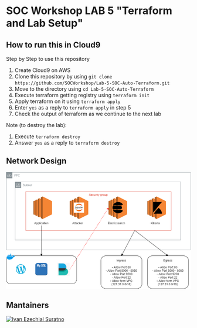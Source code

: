 # SOC Workshop LAB 5 "Terraform and Lab Setup"

## How to run this in Cloud9
Step by Step to use this repository
1. Create Cloud9 on AWS
2. Clone this repository by using `git clone https://github.com/SOCWorkshop/Lab-5-SOC-Auto-Terraform.git`
3. Move to the directory using `cd Lab-5-SOC-Auto-Terraform`
4. Execute terraform getting registry using `terraform init`
5. Apply terraform on it using `terraform apply`
6. Enter `yes` as a reply to `terraform apply` in step 5
7. Check the output of terraform as we continue to the next lab

Note (to destroy the lab):
1. Execute `terraform destroy`
2. Answer `yes` as a reply to `terraform destroy`

## Network Design
![plot](./SOCWorkshop.drawio.png)

## Mantainers
<p>
  <a href="https://github.com/ezeutno">
    <img width="50" src="https://avatars0.githubusercontent.com/u/32078894?s=460&v=4" alt="Ivan Ezechial Suratno">
  </a>
</p>
